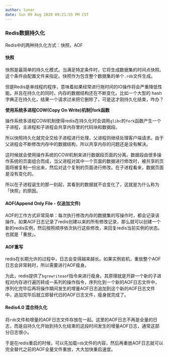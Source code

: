 ```yaml
---
author: lunar
date: Sun 09 Aug 2020 09:21:55 PM CST
---
```


### **Redis数据持久化**

Redis中的两种持久化方式：快照，AOF

#### 快照

快照是最简单的持久化模式。当满足特定条件时，它将生成数据集的时间点快照。这个条件由配置文件来指定。快照作为包含整个数据集的单个`.rdb`文件生成。

但是Redis是单线程的程序，意味着如果经常进行拖时间的IO操作将会严重降低性能。并且在持久化的同时，内存的数据结构还在不断变化。比如一个大型的 hash 字典正在持久化，结果一个请求过来把它删除了，可是这才刚持久化结束，咋办？

**使用系统多进程COW(Copy On Write)机制|fork函数**

操作系统多进程COW机制使得redis在持久化时会调用`glibc`的`fork`函数产生一个子进程，主进程和子进程会共享内存里的代码块和数据段。

所以快照持久化就完全交给子进程进行处理，父进程则继续处理客户端请求。由于父进程会不断修改内存中的数据结构，所以共享内存的问题还是没有解决。

这时候就会使用操作系统的COW机制来进行数据段页面的分离。数据段由很多操作系统的页面组合而成，当父进程对其中一个页面的数据进行修改时，被共享的页面将被复制一份出来，然后对这个复制的页面进行修改。在子进程看来，数据页面是没有变化的。

所以在子进程诞生的那一刻起，其看到的数据就不会变化了，这就是为什么称为「快照」的原因。

#### AOF(Append Only File - 仅追加文件)

AOF的工作方式非常简单：每次执行修改内存的数据集的写操作时，都会记录该操作。如果AOF日志记录了redis创建以来的所有修改记录，那么就可以创建一个新的redis实例，然后按照顺序依次执行这些修改，来回复redis当前实例的状态。也就是「重放」。

#### **AOF重写**

redis在长期允许的过程中，日志会变得越来越长。如果实例宕机，重放整个AOF日志会非常耗时，所以需要进行AOF瘦身。

为此，redis提供了`bgrewriteaof`指令来进行瘦身。其原理就是开辟一个新的子进程对内存进行遍历转成一系列的操作指令，序列化到一个新的AOF日志文件中，序列化完毕后再将操作期间发生的增量AOF日志追加到这个新的AOF日志文件中，追加完毕后就立即替代旧的AOF日志文件，瘦身就完成了。

#### Redis4.0 混合持久化

将`rdb`文件和增量的AOF日志文件存放在一起。这里的AOF日志不再是全量的日志，而是自持久化开始到持久化结束的这段时间发生的增量AOF日志，通常这部分日志很小。

于是在redis重启的时候，可以先加载`rdb`文件的内容，然后再重放AOF日志就可以完全替代之前的AOF全量文件重放，大大加快重启速度。

